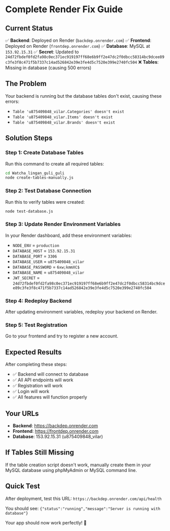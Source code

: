 # Complete Render Fix Guide

## Current Status
✅ **Backend**: Deployed on Render (`backdep.onrender.com`)
✅ **Frontend**: Deployed on Render (`frontdep.onrender.com`)
✅ **Database**: MySQL at `153.92.15.31`
✅ **Secret**: Updated to `24d72fbdef0fd2fa98c0ec371ec919197ff68e6b9ff2e47dc2f0dbcc58314bc9dcee89c3fe3f8c471f5b7337c14ad526842e39e3fe4d5c7520e399e2740fc504`
❌ **Tables**: Missing in database (causing 500 errors)

## The Problem
Your backend is running but the database tables don't exist, causing these errors:
- `Table 'u875409848_vilar.Categories' doesn't exist`
- `Table 'u875409848_vilar.Items' doesn't exist`
- `Table 'u875409848_vilar.Brands' doesn't exist`

## Solution Steps

### Step 1: Create Database Tables
Run this command to create all required tables:

```bash
cd Watcha_lingan_guli_guli
node create-tables-manually.js
```

### Step 2: Test Database Connection
Run this to verify tables were created:

```bash
node test-database.js
```

### Step 3: Update Render Environment Variables
In your Render dashboard, add these environment variables:

- `NODE_ENV` = `production`
- `DATABASE_HOST` = `153.92.15.31`
- `DATABASE_PORT` = `3306`
- `DATABASE_USER` = `u875409848_vilar`
- `DATABASE_PASSWORD` = `6xw;kmmXC$`
- `DATABASE_NAME` = `u875409848_vilar`
- `JWT_SECRET` = `24d72fbdef0fd2fa98c0ec371ec919197ff68e6b9ff2e47dc2f0dbcc58314bc9dcee89c3fe3f8c471f5b7337c14ad526842e39e3fe4d5c7520e399e2740fc504`

### Step 4: Redeploy Backend
After updating environment variables, redeploy your backend on Render.

### Step 5: Test Registration
Go to your frontend and try to register a new account.

## Expected Results
After completing these steps:
- ✅ Backend will connect to database
- ✅ All API endpoints will work
- ✅ Registration will work
- ✅ Login will work
- ✅ All features will function properly

## Your URLs
- **Backend**: https://backdep.onrender.com
- **Frontend**: https://frontdep.onrender.com
- **Database**: 153.92.15.31 (u875409848_vilar)

## If Tables Still Missing
If the table creation script doesn't work, manually create them in your MySQL database using phpMyAdmin or MySQL command line.

## Quick Test
After deployment, test this URL: `https://backdep.onrender.com/api/health`

You should see: `{"status":"running","message":"Server is running with database"}`

Your app should now work perfectly! 🚀
